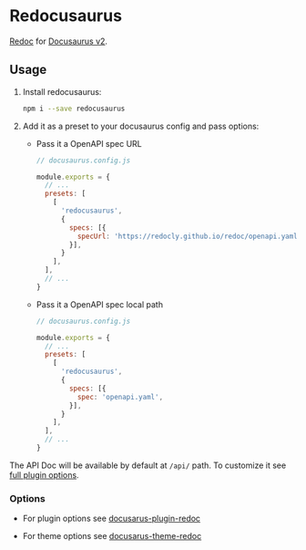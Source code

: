 # Redocusaurus

[Redoc](https://github.com/redocly/redoc) for [Docusaurus v2](https://v2.docusaurus.io/).

## Usage

1. Install redocusaurus:

    ```sh
    npm i --save redocusaurus
    ```

1. Add it as a preset to your docusaurus config and pass options:

    - Pass it a OpenAPI spec URL

        ```js
        // docusaurus.config.js

        module.exports = {
          // ...
          presets: [
            [
              'redocusaurus',
              {
                specs: [{
                  specUrl: 'https://redocly.github.io/redoc/openapi.yaml',
                }],
              }
            ],
          ],
          // ...
        }
        ```

    - Pass it a OpenAPI spec local path

        ```js
        // docusaurus.config.js

        module.exports = {
          // ...
          presets: [
            [
              'redocusaurus',
              {
                specs: [{
                  spec: 'openapi.yaml',
                }],
              }
            ],
          ],
          // ...
        }
        ```

The API Doc will be available by default at `/api/` path. To customize it see [full plugin options](#options).

### Options

- For plugin options see [docusarus-plugin-redoc](../docusarus-plugin-redoc)

- For theme options see [docusarus-theme-redoc](../docusarus-theme-redoc)
